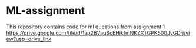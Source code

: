 # ML-assignment
This repository contains code for ml questions from assignment 1
https://drive.google.com/file/d/1ap2BVaqScEHjkfmNKZXTGPK500JyGDrj/view?usp=drive_link

